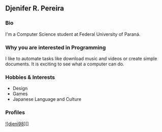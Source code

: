## Djenifer R. Pereira

### Bio
I'm a Computer Science student at Federal University of Paraná.

### Why you are interested in Programming
I like to automate tasks like download music and videos or create simple documents.
It is exciting to see what a computer can do.

### Hobbies & Interests
* Design
* Games
* Japanese Language and Culture

### Profiles
[![djeni98][]](https://github.com/djeni98)

